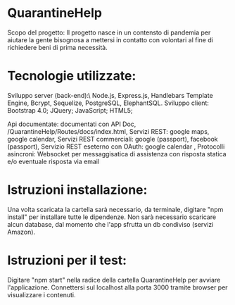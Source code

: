 # QuarantineHelp

Scopo del progetto: Il progetto nasce in un contensto di pandemia per aiutare la gente bisognosa a mettersi in contatto con volontari al fine di richiedere 
                    beni di prima necessità.

# Tecnologie utilizzate:
Sviluppo server (back-end):\\
Node.js, Express.js, Handlebars Template Engine, Bcrypt, Sequelize, PostgreSQL, ElephantSQL.
Sviluppo client: Bootstrap 4.0; JQuery; JavaScript; HTML5;

Api documentate: documentati con API Doc, /QuarantineHelp/Routes/docs/index.html,
Servizi REST: google maps, google calendar,
Servizi REST commerciali: google (passport), facebook (passport),
Servizio REST eseterno con OAuth: google calendar ,
Protocolli asincroni: Websocket per messaggisatica di assistenza con risposta statica e/o eventuale risposta via email

# Istruzioni installazione:

Una volta scaricata la cartella sarà necessario, da terminale, digitare "npm install" per installare tutte le dipendenze. 
Non sarà necessario scaricare alcun database, dal momento che l'app sfrutta un db condiviso (servizi Amazon).

# Istruzioni per il test:

Digitare "npm start" nella radice della cartella QuarantineHelp per avviare l'applicazione. Connettersi sul localhost alla porta 3000 tramite browser 
per visualizzare i contenuti.
